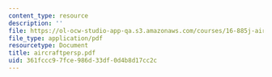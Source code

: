 ```yaml
---
content_type: resource
description: ''
file: https://ol-ocw-studio-app-qa.s3.amazonaws.com/courses/16-885j-aircraft-systems-engineering-fall-2004/361fccc97fce986d33df0d4b8d17cc2c_aircraftpersp.pdf
file_type: application/pdf
resourcetype: Document
title: aircraftpersp.pdf
uid: 361fccc9-7fce-986d-33df-0d4b8d17cc2c
---
```


